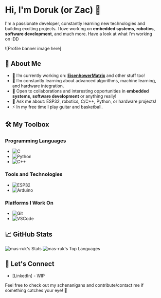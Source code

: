 
# Hi, I'm Doruk (or Zac) 👋

I'm a passionate developer, constantly learning new technologies and building exciting projects. I love working on **embedded systems**, **robotics**, **software development**, and much more. Have a look at what I'm working on :DD

![Profile banner image here]

## 🚀 About Me
- 🔭 I’m currently working on: [**EisenhowerMatrix**](https://github.com/mas-ruk/HessianMatrix) and other stuff too!
- 🌱 I’m constantly learning about advanced algorithms, machine learning, and hardware integration.
- 💼 Open to collaborations and interesting opportunities in **embedded systems**, **software development** or anything really!
- 💬 Ask me about: ESP32, robotics, C/C++, Python, or hardware projects!
- ⚡ In my free time I play guitar and basketball.

## 🛠️ My Toolbox

### Programming Languages
- ![C](https://img.shields.io/badge/C-00599C?style=flat-square&logo=c&logoColor=white)
- ![Python](https://img.shields.io/badge/Python-yellow?style=flat-square&logo=python&logoColor=white)
- ![C++](https://img.shields.io/badge/C++-blue?style=flat-square&logo=c%2B%2B&logoColor=white)

### Tools and Technologies
- ![ESP32](https://img.shields.io/badge/ESP32-gray?style=flat-square&logo=espressif&logoColor=white)
- ![Arduino](https://img.shields.io/badge/Arduino-blue?style=flat-square&logo=arduino&logoColor=white)

### Platforms I Work On
- ![Git](https://img.shields.io/badge/Git-F05032?style=flat-square&logo=git&logoColor=white)
- ![VSCode](https://img.shields.io/badge/VSCode-007ACC?style=flat-square&logo=visual-studio-code&logoColor=white)

## 📈 GitHub Stats
![mas-ruk's Stats](https://github-readme-stats.vercel.app/api?username=mas-ruk&theme=vue-dark&show_icons=true&hide_border=true&count_private=true)
![mas-ruk's Top Languages](https://github-readme-stats.vercel.app/api/top-langs/?username=mas-ruk&theme=vue-dark&show_icons=true&hide_border=true&layout=compact)

## 🔗 Let's Connect
- [LinkedIn] - WIP

Feel free to check out my schenanigans and contribute/contact me if something catches your eye! 🚀 
